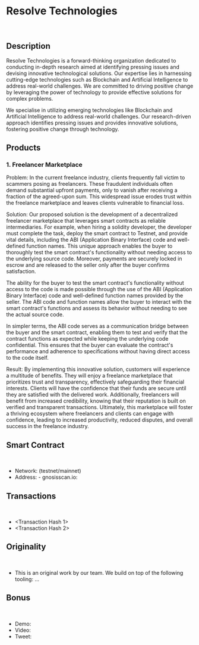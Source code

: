 # Resolve Technologies
 
## Description

Resolve Technologies is a forward-thinking organization dedicated to conducting in-depth research aimed at identifying pressing issues and devising innovative technological solutions. Our expertise lies in harnessing cutting-edge technologies such as Blockchain and Artificial Intelligence to address real-world challenges. We are committed to driving positive change by leveraging the power of technology to provide effective solutions for complex problems.

We specialise in utilizing emerging technologies like Blockchain and Artificial Intelligence to address real-world challenges. Our research-driven approach identifies pressing issues and provides innovative solutions, fostering positive change through technology.

## Products

### 1. Freelancer Marketplace

Problem:
In the current freelance industry, clients frequently fall victim to scammers posing as freelancers. These fraudulent individuals often demand substantial upfront payments, only to vanish after receiving a fraction of the agreed-upon sum. This widespread issue erodes trust within the freelance marketplace and leaves clients vulnerable to financial loss.

Solution:
Our proposed solution is the development of a decentralized freelancer marketplace that leverages smart contracts as reliable intermediaries. For example, when hiring a solidity developer, the developer must complete the task, deploy the smart contract to Testnet, and provide vital details, including the ABI (Application Binary Interface) code and well-defined function names. This unique approach enables the buyer to thoroughly test the smart contract's functionality without needing access to the underlying source code. Moreover, payments are securely locked in escrow and are released to the seller only after the buyer confirms satisfaction.

The ability for the buyer to test the smart contract's functionality without access to the code is made possible through the use of the ABI (Application Binary Interface) code and well-defined function names provided by the seller. The ABI code and function names allow the buyer to interact with the smart contract's functions and assess its behavior without needing to see the actual source code.


In simpler terms, the ABI code serves as a communication bridge between the buyer and the smart contract, enabling them to test and verify that the contract functions as expected while keeping the underlying code confidential. This ensures that the buyer can evaluate the contract's performance and adherence to specifications without having direct access to the code itself.

Result:
By implementing this innovative solution, customers will experience a multitude of benefits. They will enjoy a freelance marketplace that prioritizes trust and transparency, effectively safeguarding their financial interests. Clients will have the confidence that their funds are secure until they are satisfied with the delivered work. Additionally, freelancers will benefit from increased credibility, knowing that their reputation is built on verified and transparent transactions. Ultimately, this marketplace will foster a thriving ecosystem where freelancers and clients can engage with confidence, leading to increased productivity, reduced disputes, and overall success in the freelance industry.
 
## Smart Contract
 
- Network: (testnet/mainnet)
- Address: <Contract Address>
- gnosisscan.io: <Link>
 
## Transactions
 
- <Transaction Hash 1>
- <Transaction Hash 2>
 
## Originality
 
- This is an original work by our team. We build on top of the following tooling: ...
 
## Bonus
 
- Demo: <Link>
- Video: <Link>
- Tweet: <Link>
